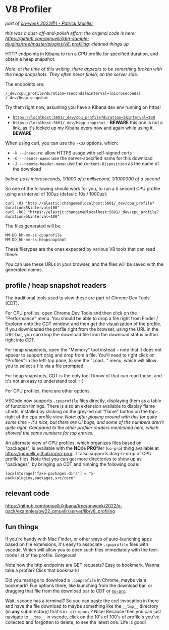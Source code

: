 # V8 Profiler

_part of [on-week 2022@1 - Patrick Mueller](./README.md)_

_this was a dust-off-and-polish effort; the original code is here: https://github.com/pmuellr/kbn-sample-plugins/tree/master/plugins/v8_profiling; cleaned things up_

HTTP endpoints in Kibana to run a CPU profile for specified duration, and
obtain a heap snapshot. 

_Note: at the time of this writing, there appears to be something broken with
the heap snapshots.  They often never finish, on the server side._

The endpoints are:

    /_dev/cpu_profile?duration=(seconds)&interval=(microseconds)
    /_dev/heap_snapshot

Try them right now, assuming you have a Kibana dev env running on https!

- [`https://localhost:5601/_dev/cpu_profile?duration=5&interval=100`](https://localhost:5601/_dev/cpu_profile?duration=5&interval=100)
- `https://localhost:5601/_dev/heap_snapshot` - **BEWARE** this one is not a link,
  as it's locked up my Kibana every now and again while using it.  **BEWARE**
  
  

When using curl, you can use the `-kOJ` options, which:

- `-k --insecure`: allow HTTPS usage with self-signed certs
- `-O --remote-name`: use the server-specified name for this download
- `-J --remote-header-name`: use the `Content-Disposition` as the name of
  the download

_below, μs is microseconds, 1/1000 of a millsecond, 1/1000000 of a second_

So one of the following should work for you, to run a 5 second CPU profile
using an interval of 100μs (default: 10s / 1000μs):

```
curl -OJ "http://elastic:changeme@localhost:5601/_dev/cpu_profile?duration=5&interval=100"
curl -kOJ "https://elastic:changeme@localhost:5601/_dev/cpu_profile?duration=5&interval=100"
```

The files generated will be:

    MM-DD_hh-mm-ss.cpuprofile
    MM-DD_hh-mm-ss.heapsnapshot

These filetypes are the ones expected by various V8 tools that can read these.

You can use these URLs in your browser, and the files will be saved with the
generated names.

## profile / heap snapshot readers

The traditional tools used to view these are part of Chrome Dev Tools (CDT).  

For CPU profiles, open Chrome Dev Tools and then click on the "Performance" menu.
You should be able to drop a file right from Finder / Explorer onto the CDT window,
and then get the visualization of the profile.  If you downloaded the profile right
from the browser, using the URL in the URL bar, you can drop the download file from
the download status button right into CDT.

For heap snapshots, open the "Memory" tool instead - note that it does not
appear to support drag and drop from a file.  You'll need to right click on
"Profiles" in the left-top pane, to see the "Load..." menu, which will allow
you to select a file via a file prompted.

For heap snapshots, CDT is the only tool I know of that can read these, and
it's not an easy to understand tool.  :-)

For CPU profiles, there are other options.

VSCode now supports `.cpuprofile` files directly, displaying them as a table of
function timings.  There is also an extension available to display flame charts,
installed by clicking on the grey-ed out "flame" button on the top-right of the
cpu profile view. _Note: after playing around with this for quite some time -
it's nice, but there are UI bugs, and some of the numbers aren't quite right.
Compared to the other profiler readers mentioned here, which showed the same
numbers for top entries._

An alternate view of CPU profiles, which organizes files based on "packages",
is available with the **NO**de **PRO**filer (`no-pro`) thing available 
at https://pmuellr.github.io/no-pro/ .  It also supports
drag-n-drop of CPU profile files.  Note that you can get more directories to
show up as "packages", by bringing up CDT and running the following code:

    localStorage['fake-packages-dirs'] = "x-pack/plugins,packages,src/core"

## relevant code

https://github.com/pmuellr/kibana/tree/onweek/2022/x-pack/examples/ow22_pmuellr/server/lib/v8_profiling

## fun things

If you're handy with Mac Finder, or other ways of auto-launching apps
based on file extensions, it's easy to associate `.cpuprofile` files
with vscode.  Which will allow you to open such files immediately with
the text-mode list of the profile.  Gorgeous!

Note how the http endpoints are GET requests?  Easy to bookmark.
Wanna take a profile?  Click that bookmark!

Did you manage to download a `.cpuprofile` in Chrome, maybe via a 
bookmark?  Fun options there, like launching from the download bar,
or dragging that file from the download bar to CDT or 
[`no-pro`](https://pmuellr.github.io/no-pro/).

Wait, vscode has a terminal?  So you can paste the curl invocation
in there and have the file download to maybe something like the
`__tmp__` directory (in **any** subdirectory) that's in `.gitignore`?  Nice!  Because then
you can just navigate to `__tmp__` in vscode, click on the 10's of 100's of
profile's you've collected and forgotten to delete, to see the
latest one.  Life is good!
